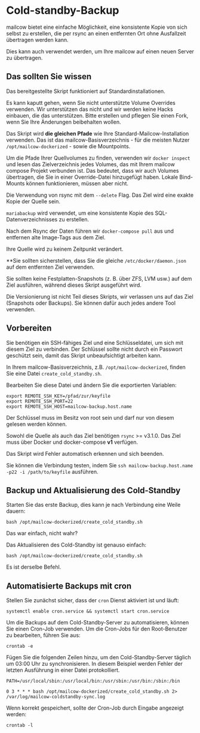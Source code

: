 # Cold-standby-Backup

mailcow bietet eine einfache Möglichkeit, eine konsistente Kopie von sich selbst zu erstellen, die per rsync an einen entfernten Ort ohne Ausfallzeit übertragen werden kann.

Dies kann auch verwendet werden, um Ihre mailcow auf einen neuen Server zu übertragen.

## Das sollten Sie wissen

Das bereitgestellte Skript funktioniert auf Standardinstallationen.

Es kann kaputt gehen, wenn Sie nicht unterstützte Volume Overrides verwenden. Wir unterstützen das nicht und wir werden keine Hacks einbauen, die das unterstützen. Bitte erstellen und pflegen Sie einen Fork, wenn Sie Ihre Änderungen beibehalten wollen.

Das Skript wird **die gleichen Pfade** wie Ihre Standard-Mailcow-Installation verwenden. Das ist das mailcow-Basisverzeichnis - für die meisten Nutzer `/opt/mailcow-dockerized` - sowie die Mountpoints.

Um die Pfade Ihrer Quellvolumes zu finden, verwenden wir `docker inspect` und lesen das Zielverzeichnis jedes Volumes, das mit Ihrem mailcow compose Projekt verbunden ist. Das bedeutet, dass wir auch Volumes übertragen, die Sie in einer Override-Datei hinzugefügt haben. Lokale Bind-Mounts können funktionieren, müssen aber nicht.

Die Verwendung von rsync mit dem `--delete` Flag. Das Ziel wird eine exakte Kopie der Quelle sein.

`mariabackup` wird verwendet, um eine konsistente Kopie des SQL-Datenverzeichnisses zu erstellen.

Nach dem Rsync der Daten führen wir `docker-compose pull` aus und entfernen alte Image-Tags aus dem Ziel.

Ihre Quelle wird zu keinem Zeitpunkt verändert.

**Sie sollten sicherstellen, dass Sie die gleiche `/etc/docker/daemon.json` auf dem entfernten Ziel verwenden.

Sie sollten keine Festplatten-Snapshots (z. B. über ZFS, LVM usw.) auf dem Ziel ausführen, während dieses Skript ausgeführt wird.

Die Versionierung ist nicht Teil dieses Skripts, wir verlassen uns auf das Ziel (Snapshots oder Backups). Sie können dafür auch jedes andere Tool verwenden.

## Vorbereiten

Sie benötigen ein SSH-fähiges Ziel und eine Schlüsseldatei, um sich mit diesem Ziel zu verbinden. Der Schlüssel sollte nicht durch ein Passwort geschützt sein, damit das Skript unbeaufsichtigt arbeiten kann.

In Ihrem mailcow-Basisverzeichnis, z.B. `/opt/mailcow-dockerized`, finden Sie eine Datei `create_cold_standby.sh`.

Bearbeiten Sie diese Datei und ändern Sie die exportierten Variablen:

```
export REMOTE_SSH_KEY=/pfad/zur/keyfile
export REMOTE_SSH_PORT=22
export REMOTE_SSH_HOST=mailcow-backup.host.name
```

Der Schlüssel muss im Besitz von root sein und darf nur von diesem gelesen werden können.

Sowohl die Quelle als auch das Ziel benötigen `rsync` >= v3.1.0.
Das Ziel muss über Docker und docker-compose **v1** verfügen.

Das Skript wird Fehler automatisch erkennen und sich beenden.

Sie können die Verbindung testen, indem Sie `ssh mailcow-backup.host.name -p22 -i /path/to/keyfile` ausführen.

## Backup und Aktualisierung des Cold-Standby

Starten Sie das erste Backup, dies kann je nach Verbindung eine Weile dauern:

```
bash /opt/mailcow-dockerized/create_cold_standby.sh
```

Das war einfach, nicht wahr?

Das Aktualisieren des Cold-Standby ist genauso einfach:

```
bash /opt/mailcow-dockerized/create_cold_standby.sh
```

Es ist derselbe Befehl.

## Automatisierte Backups mit cron

Stellen Sie zunächst sicher, dass der `cron` Dienst aktiviert ist und läuft:

```
systemctl enable cron.service && systemctl start cron.service
```

Um die Backups auf dem Cold-Standby-Server zu automatisieren, können Sie einen Cron-Job verwenden. Um die Cron-Jobs für den Root-Benutzer zu bearbeiten, führen Sie aus:

```
crontab -e
```

Fügen Sie die folgenden Zeilen hinzu, um den Cold-Standby-Server täglich um 03:00 Uhr zu synchronisieren. In diesem Beispiel werden Fehler der letzten Ausführung in einer Datei protokolliert.

```
PATH=/usr/local/sbin:/usr/local/bin:/usr/sbin:/usr/bin:/sbin:/bin

0 3 * * * bash /opt/mailcow-dockerized/create_cold_standby.sh 2> /var/log/mailcow-coldstandby-sync.log
```

Wenn korrekt gespeichert, sollte der Cron-Job durch Eingabe angezeigt werden:

```
crontab -l
```
